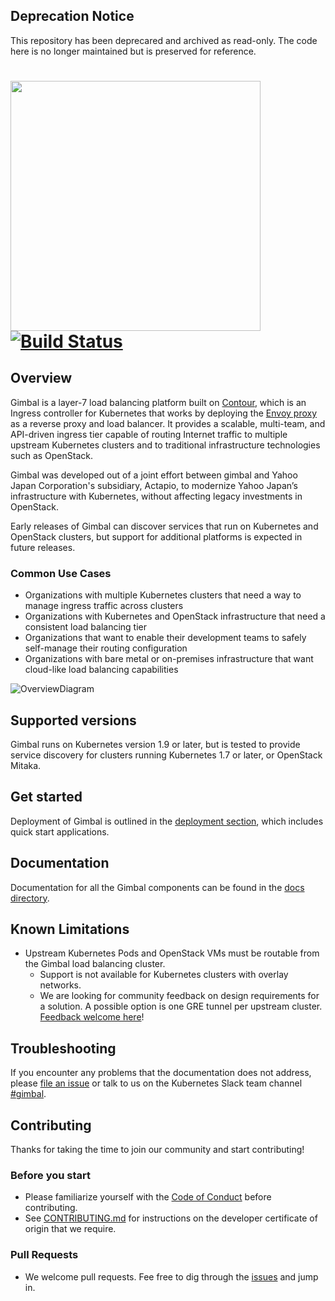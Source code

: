 ## Deprecation Notice

This repository has been deprecared and archived as read-only. The code here is no longer maintained but is preserved for reference.

# <img src="docs/images/gimbal-logo.png" width="400px" > [![Build Status](https://travis-ci.org/projectcontour/gimbal.svg?branch=master)](https://travis-ci.org/projectcontour/gimbal)

## Overview

Gimbal is a layer-7 load balancing platform built on [Contour](https://projectcontour.io/), which is an Ingress controller for Kubernetes that works by deploying the [Envoy proxy](https://www.envoyproxy.io/) as a reverse proxy and load balancer. It provides a scalable, multi-team, and API-driven ingress tier capable of routing Internet traffic to multiple upstream Kubernetes clusters and to traditional infrastructure technologies such as OpenStack.

Gimbal was developed out of a joint effort between gimbal and Yahoo Japan Corporation's subsidiary, Actapio, to modernize Yahoo Japan’s infrastructure with Kubernetes, without affecting legacy investments in OpenStack.

Early releases of Gimbal can discover services that run on Kubernetes and OpenStack clusters, but support for additional platforms is expected in future releases.

### Common Use Cases

* Organizations with multiple Kubernetes clusters that need a way to manage ingress traffic across clusters
* Organizations with Kubernetes and OpenStack infrastructure that need a consistent load balancing tier
* Organizations that want to enable their development teams to safely self-manage their routing configuration
* Organizations with bare metal or on-premises infrastructure that want cloud-like load balancing capabilities

![OverviewDiagram](docs/images/overview.png)

## Supported versions

Gimbal runs on Kubernetes version 1.9 or later, but is tested to provide service discovery for clusters running Kubernetes 1.7 or later, or OpenStack Mitaka.

## Get started

Deployment of Gimbal is outlined in the [deployment section](deployment/README.md), which includes quick start applications.

## Documentation

Documentation for all the Gimbal components can be found in the [docs directory](docs/README.md).


## Known Limitations

* Upstream Kubernetes Pods and OpenStack VMs must be routable from the Gimbal load balancing cluster.
  * Support is not available for Kubernetes clusters with overlay networks.
  * We are looking for community feedback on design requirements for a solution. A possible option is one GRE tunnel per upstream cluster. [Feedback welcome here](https://github.com/projectcontour/gimbal/issues/39)!

## Troubleshooting

If you encounter any problems that the documentation does not address, please [file an issue](https://github.com/projectcontour/gimbal/issues) or talk to us on the Kubernetes Slack team channel [#gimbal](https://kubernetes.slack.com/messages/gimbal).

## Contributing

Thanks for taking the time to join our community and start contributing!

### Before you start

- Please familiarize yourself with the [Code of Conduct](CODE_OF_CONDUCT.md) before contributing.
- See [CONTRIBUTING.md](CONTRIBUTING.md) for instructions on the developer certificate of origin that we require.

### Pull Requests

- We welcome pull requests. Fee free to dig through the [issues](https://github.com/projectcontour/gimbal/issues) and jump in.
